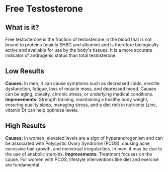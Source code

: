 # Free Testosterone

## What is it?
Free testosterone is the fraction of testosterone in the blood that is not bound to proteins (mainly SHBG and albumin) and is therefore biologically active and available for use by the body's tissues. It is a more accurate indicator of androgenic status than total testosterone.

## Low Results
**Causes:** In men, it can cause symptoms such as decreased libido, erectile dysfunction, fatigue, loss of muscle mass, and depressed mood. Causes can be aging, obesity, chronic stress, or underlying medical conditions.
**Improvements:** Strength training, maintaining a healthy body weight, ensuring quality sleep, managing stress, and a diet rich in nutrients (zinc, vitamin D) can help optimize levels.

## High Results
**Causes:** In women, elevated levels are a sign of hyperandrogenism and can be associated with Polycystic Ovary Syndrome (PCOS), causing acne, excessive hair growth, and menstrual irregularities. In men, it may be due to the use of anabolic steroids.
**Improvements:** Treatment focuses on the cause. For women with PCOS, lifestyle interventions like diet and exercise are fundamental.
